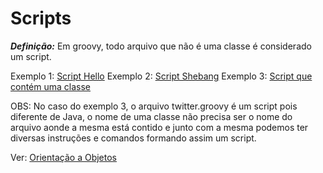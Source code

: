 # Scripts 

***Definição:*** Em groovy, todo arquivo que não é uma classe é considerado um 
script.

Exemplo 1: [Script Hello](/src/hello.groovy)
Exemplo 2: [Script Shebang](/src/shebang.groovy)
Exemplo 3: [Script que contém uma classe](/src/twitter.groovy)

OBS: No caso do exemplo 3, o arquivo twitter.groovy é um script pois diferente de 
Java, o nome de uma classe não precisa ser o nome do arquivo aonde a mesma 
está contido e junto com a mesma podemos ter diversas instruções e comandos
formando assim um script.

Ver: [Orientação a Objetos](/DOC/orientacaoaobjetos.md)
